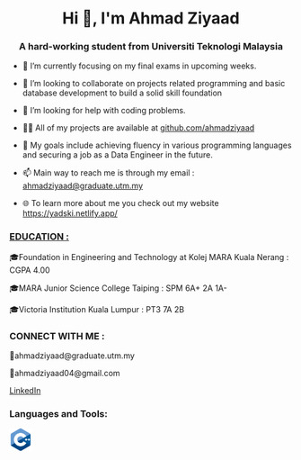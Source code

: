 <h1 align="center">Hi 👋, I'm Ahmad Ziyaad</h1>
<h3 align="center">A hard-working student from Universiti Teknologi Malaysia</h3>

- 🔭 I’m currently focusing on my final exams in upcoming weeks.

- 👯 I’m looking to collaborate on projects related programming and basic database development to build a solid skill foundation

- 🤝 I’m looking for help with coding problems.

- 👨‍💻 All of my projects are available at [github.com/ahmadziyaad](github.com/ahmadziyaad)

- 💬 My goals include achieving fluency in various programming languages and securing a job as a Data Engineer in the future.

- 📫 Main way to reach me is through my email  :  ahmadziyaad@graduate.utm.my

- 🌐 To learn more about me you check out my website <a href="https://yadski.netlify.app/"> https://yadski.netlify.app/</a>

<u><h3 align="left">EDUCATION :</h3></u>
<p align="left">🎓Foundation in Engineering and Technology at Kolej MARA Kuala Nerang  :  CGPA 4.00</h3>
<p align="left">🎓MARA Junior Science College Taiping  :  SPM 6A+ 2A 1A- </h3>
<p align="left">🎓Victoria Institution Kuala Lumpur  :  PT3 7A 2B</h3>
</p>

<h3 align="left">CONNECT WITH ME :</h3>
<p align="left">📧ahmadziyaad@graduate.utm.my</h3>
<p align="left">📧ahmadziyaad04@gmail.com</h3>
<p align="left"><a href="https://yadski.netlify.app/](https://www.linkedin.com/in/ahmad-ziyaad-27058529a/"> LinkedIn</a></h3>
</p>

<h3 align="left">Languages and Tools:</h3>
<p align="left"> <a href="https://www.w3schools.com/cpp/" target="_blank" rel="noreferrer"> <img src="https://raw.githubusercontent.com/devicons/devicon/master/icons/cplusplus/cplusplus-original.svg" alt="cplusplus" width="40" height="40"/> </a> </p>
